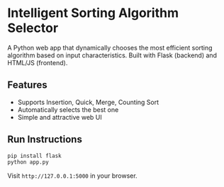 # Intelligent Sorting Algorithm Selector

A Python web app that dynamically chooses the most efficient sorting algorithm based on input characteristics. Built with Flask (backend) and HTML/JS (frontend).
## Features
- Supports Insertion, Quick, Merge, Counting Sort
- Automatically selects the best one
- Simple and attractive web UI

## Run Instructions
```bash
pip install flask
python app.py
```

Visit `http://127.0.0.1:5000` in your browser.
